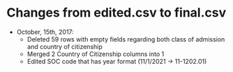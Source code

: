 # Changes from edited.csv to final.csv

* October, 15th, 2017:
  * Deleted 59 rows with empty fields regarding both class of admission and country of citizenship
  * Merged 2 Country of Citizenship columns into 1
  * Edited SOC code that has year format (11/1/2021 -> 11-1202.01)
